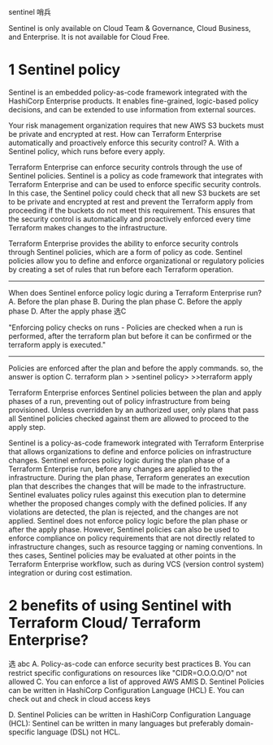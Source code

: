 
sentinel 哨兵

Sentinel is only available on Cloud Team & Governance, Cloud Business, and Enterprise. It is not available for Cloud Free.

# 1 Sentinel policy

Sentinel is an embedded policy-as-code framework integrated with the HashiCorp Enterprise products. It enables fine-grained, logic-based policy decisions, and can be extended to use information from external sources.

Your risk management organization requires that new AWS S3 buckets must be private and encrypted at rest. How can Terraform Enterprise automatically and proactively enforce this security control?
A. With a Sentinel policy, which runs before every apply.

Terraform Enterprise can enforce security controls through the use of Sentinel policies. 
Sentinel is a policy as code framework that integrates with Terraform Enterprise and can be used to enforce specific security controls. In this case, the Sentinel policy could check that all new S3 buckets are set to be private and encrypted at rest and prevent the Terraform apply from proceeding if the buckets do not meet this requirement. This ensures that the security control is automatically and proactively enforced every time Terraform makes changes to the infrastructure.

Terraform Enterprise provides the ability to enforce security controls through Sentinel policies, which are a form of policy as code. 
Sentinel policies allow you to define and enforce organizational or regulatory policies by creating a set of rules that run before each Terraform operation.

----

When does Sentinel enforce policy logic during a Terraform Enterprise run?
A. Before the plan phase
B. During the plan phase
C. Before the apply phase
D. After the apply phase
选C

"Enforcing policy checks on runs - Policies are checked when a run is performed, after the terraform plan but before it can be confirmed or the terraform apply is executed."

---

Policies are enforced after the plan and before the apply commands. so, the answer is option C.
terraform plan > >sentinel policy> >>terraform apply

Terraform Enterprise enforces Sentinel policies between the plan and apply phases of a run, preventing out of policy infrastructure from being
provisioned. Unless overridden by an authorized user, only plans that pass all Sentinel policies checked against them are allowed to proceed to
the apply step.

Sentinel is a policy-as-code framework integrated with Terraform Enterprise that allows organizations to define and enforce policies on
infrastructure changes. Sentinel enforces policy logic during the plan phase of a Terraform Enterprise run, before any changes are applied to the
infrastructure. During the plan phase, Terraform generates an execution plan that describes the changes that will be made to the infrastructure.
Sentinel evaluates policy rules against this execution plan to determine whether the proposed changes comply with the defined policies. If any
violations are detected, the plan is rejected, and the changes are not applied.
Sentinel does not enforce policy logic before the plan phase or after the apply phase. However, Sentinel policies can also be used to enforce
compliance on policy requirements that are not directly related to infrastructure changes, such as resource tagging or naming conventions. In thes cases, Sentinel policies may be evaluated at other points in the Terraform Enterprise workflow, such as during VCS (version control system)
integration or during cost estimation.
 
# 2 benefits of using Sentinel with Terraform Cloud/ Terraform Enterprise? 

选 abc 
A. Policy-as-code can enforce security best practices
B. You can restrict specific configurations on resources like "CIDR=O.O.O.O/O" not allowed
C. You can enforce a list of approved AWS AMIS
D. Sentinel Policies can be written in HashiCorp Configuration Language (HCL)
E. You can check out and check in cloud access keys


D. Sentinel Policies can be written in HashiCorp Configuration Language (HCL): Sentinel can be written in many languages but preferably domain-specific language (DSL) not HCL.